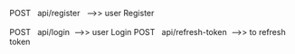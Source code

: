 POST &nbsp; api/register &nbsp; -->> user Register <br/><br/>
POST &nbsp; api/login &nbsp;-->> user Login
POST &nbsp; api/refresh-token &nbsp;-->> to refresh token 





